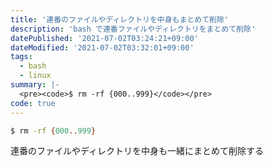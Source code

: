```yaml
---
title: '連番のファイルやディレクトリを中身もまとめて削除'
description: 'bash で連番ファイルやディレクトリをまとめて削除'
datePublished: '2021-07-02T03:24:21+09:00'
dateModified: '2021-07-02T03:32:01+09:00'
tags:
  - bash
  - linux
summary: |-
  <pre><code>$ rm -rf {000..999}</code></pre>
code: true
---
```


``` bash
$ rm -rf {000..999}
```

連番のファイルやディレクトリを中身も一緒にまとめて削除する

